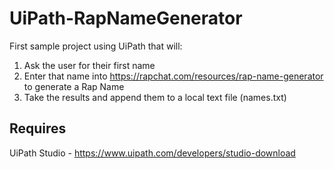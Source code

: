 # UiPath-RapNameGenerator
First sample project using UiPath that will:

1. Ask the user for their first name
2. Enter that name into https://rapchat.com/resources/rap-name-generator to generate a Rap Name
3. Take the results and append them to a local text file (names.txt)

## Requires
UiPath Studio - https://www.uipath.com/developers/studio-download
